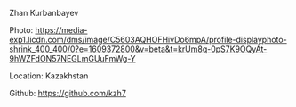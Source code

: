 Zhan Kurbanbayev

Photo: https://media-exp1.licdn.com/dms/image/C5603AQHOFHivDo6mpA/profile-displayphoto-shrink_400_400/0?e=1609372800&v=beta&t=krUm8q-0pS7K9OQyAt-9hWZFdON57NEGLmGUuFmWg-Y

Location: Kazakhstan

Github: https://github.com/kzh7
